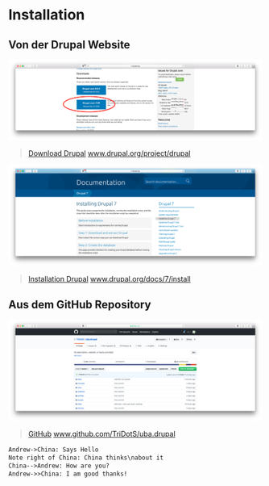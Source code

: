 # Installation
## Von der Drupal Website
![](https://raw.githubusercontent.com/TriDotS/uba.drupal/master/doku/Bildschirmfoto%202018-06-20%20um%2011.26.26.png)

> [Download Drupal](https://www.drupal.org/project/drupal) www.drupal.org/project/drupal

![](https://raw.githubusercontent.com/TriDotS/uba.drupal/master/doku/Bildschirmfoto%202018-06-20%20um%2011.30.38.png)

>[Installation Drupal](https://www.drupal.org/docs/7/install) www.drupal.org/docs/7/install

## Aus dem GitHub Repository

![](https://raw.githubusercontent.com/TriDotS/uba.drupal/master/doku/Bildschirmfoto%202018-06-20%20um%2011.38.46.png)

>[GitHub](https://github.com/TriDotS/uba.drupal) www.github.com/TriDotS/uba.drupal

```seq
Andrew->China: Says Hello 
Note right of China: China thinks\nabout it 
China-->Andrew: How are you? 
Andrew->>China: I am good thanks!
```
